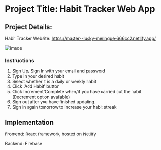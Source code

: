 # Project Title: Habit Tracker Web App

## Project Details:
Habit Tracker Website: https://master--lucky-meringue-666cc2.netlify.app/ 

![image](https://github.com/solarspaceclouds/habit-tracker-app/assets/65459827/e3022bf6-f6f4-4260-bd87-a2bf5b9596ab)


### Instructions
1. Sign Up/ Sign In with your email and password
2. Type in your desired habit
3. Select whether it is a daily or weekly habit
4. Click 'Add Habit' button
5. Click Increment/Complete when/if you have carried out the habit (Decrement option available)
6. Sign out after you have finished updating.
7. Sign in again tomorrow to increase your habit streak! 

## Implementation 
Frontend: React framework, hosted on Netlify

Backend: Firebase

